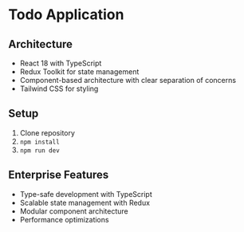 # Todo Application

## Architecture
- React 18 with TypeScript
- Redux Toolkit for state management
- Component-based architecture with clear separation of concerns
- Tailwind CSS for styling

## Setup
1. Clone repository
2. `npm install`
3. `npm run dev`

## Enterprise Features
- Type-safe development with TypeScript
- Scalable state management with Redux
- Modular component architecture
- Performance optimizations
